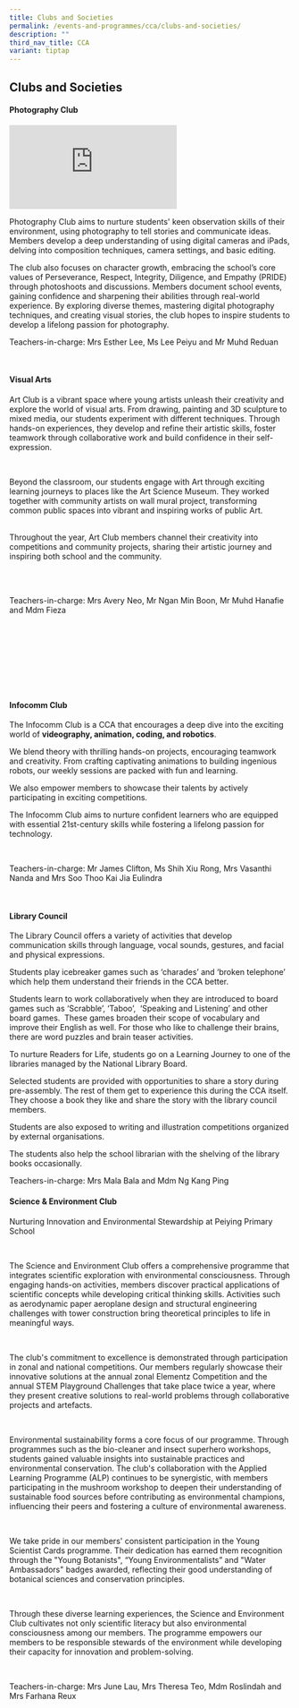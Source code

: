 ```yaml
---
title: Clubs and Societies
permalink: /events-and-programmes/cca/clubs-and-societies/
description: ""
third_nav_title: CCA
variant: tiptap
---
```

<h2>Clubs and Societies</h2>
<h4>Photography Club</h4>
<div class="iframe-wrapper">
<iframe allowfullscreen="true" frameborder="0" src="https://docs.google.com/presentation/d/e/2PACX-1vSnY_4NlRTU3iTEcRGVtbcVd61suIOJYCdhT-qlpwYigWDKA8gQjjHJfq2p2SrQm0-9XBOTN29H9k9P/embed?start=false&amp;loop=false&amp;delayms=3000"></iframe>
</div>
<p>Photography Club aims to nurture students' keen observation skills of
their environment, using photography to tell stories and communicate ideas.
Members develop a deep understanding of using digital cameras and iPads,
delving into composition techniques, camera settings, and basic editing.&nbsp;</p>
<p>The club also focuses on character growth, embracing the school’s core
values of Perseverance, Respect, Integrity, Diligence, and Empathy (PRIDE)
through photoshoots and discussions. Members document school events, gaining
confidence and sharpening their abilities through real-world experience.
By exploring diverse themes, mastering digital photography techniques,
and creating visual stories, the club hopes to inspire students to develop
a lifelong passion for photography.</p>
<p>Teachers-in-charge: Mrs Esther Lee, Ms Lee Peiyu and Mr Muhd Reduan</p>
<p>
<br>
</p>
<h4>Visual Arts</h4>
<p>Art Club is a vibrant space where young artists unleash their creativity
and explore the world of visual arts. From drawing, painting and 3D sculpture
to mixed media, our students experiment with different techniques. Through
hands-on experiences, they develop and refine their artistic skills, foster
teamwork through collaborative work and build confidence in their self-expression.</p>
<p>
<br>
</p>
<p>Beyond the classroom, our students engage with Art through exciting learning
journeys to places like the Art Science Museum. They worked together with
community artists on wall mural project, transforming common public spaces
into vibrant and inspiring works of public Art.
<br>
<br>
</p>
<p>Throughout the year, Art Club members channel their creativity into competitions
and community projects, sharing their artistic journey and inspiring both
school and the community.</p>
<p>
<br>
<br>
</p>
<p>Teachers-in-charge: Mrs Avery Neo, Mr Ngan Min Boon, Mr Muhd Hanafie and
Mdm Fieza</p>
<p>
<br>
<br>
<br>
<br>
<br>
<br>
<br>
</p>
<h4>Infocomm Club</h4>
<p>The Infocomm Club is a CCA that encourages a deep dive into the exciting
world of <strong>videography, animation, coding, and robotics</strong>.</p>
<p>We blend theory with thrilling hands-on projects, encouraging teamwork
and creativity. From crafting captivating animations to building ingenious
robots, our weekly sessions are packed with fun and learning.</p>
<p>We also empower members to showcase their talents by actively participating
in exciting competitions.</p>
<p>The Infocomm Club aims to nurture confident learners who are equipped
with essential 21st-century skills while fostering a lifelong passion for
technology.</p>
<p>
<br>
</p>
<p>Teachers-in-charge: Mr James Clifton, Ms Shih Xiu Rong, Mrs Vasanthi Nanda
and Mrs Soo Thoo Kai Jia Eulindra</p>
<p>
<br>
</p>
<h4>Library Council</h4>
<p>The Library Council offers a variety of activities that develop communication
skills through language, vocal sounds, gestures, and facial and physical
expressions.</p>
<p>Students play icebreaker games such as ‘charades’ and ‘broken telephone’
which help them understand their friends in the CCA better.</p>
<p>Students learn to work collaboratively when they are introduced to board
games such as ‘Scrabble’, ‘Taboo’,&nbsp; ‘Speaking and Listening’ and other
board games.&nbsp; These games broaden their scope of vocabulary and improve
their English as well. For those who like to challenge their brains, there
are word puzzles and brain teaser activities.</p>
<p>To nurture Readers for Life, students go on a Learning Journey to one
of the libraries managed by the National Library Board.</p>
<p>Selected students are provided with opportunities to share a story during
pre-assembly. The rest of them get to experience this during the CCA itself.
They choose a book they like and share the story with the library council
members.</p>
<p>Students are also exposed to writing and illustration competitions organized
by external organisations.</p>
<p>The students also help the school librarian with the shelving of the library
books occasionally.&nbsp;</p>
<p>Teachers-in-charge: Mrs Mala Bala and Mdm Ng Kang Ping&nbsp;</p>
<h4>Science &amp; Environment Club</h4>
<p>Nurturing Innovation and Environmental Stewardship at Peiying Primary
School</p>
<p>
<br>
</p>
<p>The Science and Environment Club offers a comprehensive programme that
integrates scientific exploration with environmental consciousness. Through
engaging hands-on activities, members discover practical applications of
scientific concepts while developing critical thinking skills. Activities
such as aerodynamic paper aeroplane design and structural engineering challenges
with tower construction bring theoretical principles to life in meaningful
ways.</p>
<p>
<br>
</p>
<p>The club's commitment to excellence is demonstrated through participation
in zonal and national competitions. Our members regularly showcase their
innovative solutions at the annual zonal Elementz Competition and the annual
STEM Playground Challenges that take place twice a year, where they present
creative solutions to real-world problems through collaborative projects
and artefacts.</p>
<p>
<br>
</p>
<p>Environmental sustainability forms a core focus of our programme. Through
programmes such as the bio-cleaner and insect superhero workshops, students
gained valuable insights into sustainable practices and environmental conservation.
The club's collaboration with the Applied Learning Programme (ALP) continues
to be synergistic, with members participating in the mushroom workshop
to deepen their understanding of sustainable food sources before contributing
as environmental champions, influencing their peers and fostering a culture
of environmental awareness.</p>
<p>
<br>
</p>
<p>We take pride in our members' consistent participation in the Young Scientist
Cards programme. Their dedication has earned them recognition through the
"Young Botanists", “Young Environmentalists” and "Water Ambassadors" badges
awarded, reflecting their good understanding of botanical sciences and
conservation principles.&nbsp;</p>
<p>
<br>
</p>
<p>Through these diverse learning experiences, the Science and Environment
Club cultivates not only scientific literacy but also environmental consciousness
among our members. The programme empowers our members to be responsible
stewards of the environment while developing their capacity for innovation
and problem-solving.&nbsp;</p>
<p>
<br>
</p>
<p>Teachers-in-charge: Mrs June Lau, Mrs Theresa Teo, Mdm Roslindah and Mrs
Farhana Reux</p>
<p>
<br>
</p>
<p></p>